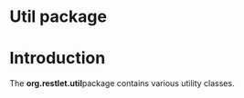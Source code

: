 Util package
============

Introduction
============

The **org.restlet.util**package contains various utility classes.

